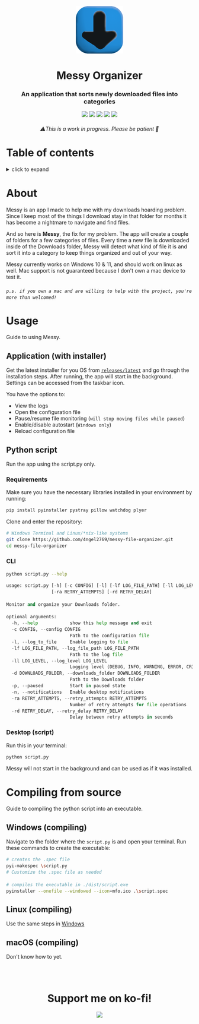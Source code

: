 <div align="center">
    <img src="./mfo.png" width=128>
    <h1>Messy Organizer</h1>
    <h3>An application that sorts newly downloaded files into categories</h3>
    <div>
        <img src="https://img.shields.io/badge/python-3670A0?style=for-the-badge&logo=python&logoColor=ffdd54">
        <img src="https://img.shields.io/badge/Visual%20Studio-5C2D91.svg?style=for-the-badge&logo=visual-studio&logoColor=white">
        <img src="https://img.shields.io/badge/Windows-0cb1f4?style=for-the-badge&logo=windows&logoColor=white">
        <img src="https://img.shields.io/badge/Windows%2011-%230079d5.svg?style=for-the-badge&logo=Windows%2011&logoColor=white">
        <img src="https://img.shields.io/badge/Linux-000?style=for-the-badge&logo=linux&logoColor=white">
    </div>
    <h6>⚠️This is a work in progress. Please be patient 💚</h6>
</div>


# Table of contents
<details>
    <summary>click to expand</summary>

- [About](#about)
- [Usage](#usage)
    * [Application (Installer)](#application-with-installer)
        - [Windows](#windows)
        - [Linux](#linux)
    * [Python script](#python-script)
        1. [Requirements](#requirements)
        2. [Command line (`cli`) usage](#cli)
        3. [Desktop](#desktop-script)
- [Compiling from source](#compiling-from-source)
    * [Windows](#windows-compiling)
    * [Linux](#linux-compiling)
    * [macOS](#macos-compiling)

</details>

#

# About
Messy is an app I made to help me with my downloads hoarding problem. Since I keep most of the things I download stay in that folder for months it has become a nightmare to navigate and find files.

And so here is __Messy__, the fix for my problem. The app will create a couple of folders for a few categories of files. Every time a new file is downloaded inside of the Downloads folder, Messy will detect what kind of file it is and sort it into a category to keep things organized and out of your way.

Messy currently works on Windows 10 & 11, and should work on linux as well. Mac support is not guaranteed because I don't own a mac device to test it.

###### `p.s. if you own a mac and are willing to help with the project, you're more than welcomed!`

# Usage
Guide to using Messy.

## Application (with installer)
Get the latest installer for you OS from [`releases/latest`](https://github.com/4ngel2769/messy-file-organizer/releases/latest) and go through the installation steps. After running, the app will start in the background. Settings can be accessed from the taskbar icon. 

You have the options to:
- View the logs
- Open the configuration file
- Pause/resume file monitoring (`will stop moving files while paused`)
- Enable/disable autostart (`Windows only`)
- Reload configuration file

<!-- ### Windows -->
<!-- ### Linux -->

## Python script
Run the app using the script.py only.
### Requirements
Make sure you have the necessary libraries installed in your environment by running:
```py
pip install pyinstaller pystray pillow watchdog plyer
```

Clone and enter the repository:
```zsh
# Windows Terminal and Linux/*nix-like systems
git clone https://github.com/4ngel2769/messy-file-organizer.git
cd messy-file-organizer
```

### CLI
```zsh
python script.py --help
```
```py
usage: script.py [-h] [-c CONFIG] [-l] [-lf LOG_FILE_PATH] [-ll LOG_LEVEL] [-d DOWNLOADS_FOLDER] [-p] [-n]
                 [-ra RETRY_ATTEMPTS] [-rd RETRY_DELAY]

Monitor and organize your Downloads folder.

optional arguments:
  -h, --help            show this help message and exit
  -c CONFIG, --config CONFIG
                        Path to the configuration file
  -l, --log_to_file     Enable logging to file
  -lf LOG_FILE_PATH, --log_file_path LOG_FILE_PATH
                        Path to the log file
  -ll LOG_LEVEL, --log_level LOG_LEVEL
                        Logging level (DEBUG, INFO, WARNING, ERROR, CRITICAL)
  -d DOWNLOADS_FOLDER, --downloads_folder DOWNLOADS_FOLDER
                        Path to the Downloads folder
  -p, --paused          Start in paused state
  -n, --notifications   Enable desktop notifications
  -ra RETRY_ATTEMPTS, --retry_attempts RETRY_ATTEMPTS
                        Number of retry attempts for file operations
  -rd RETRY_DELAY, --retry_delay RETRY_DELAY
                        Delay between retry attempts in seconds
```

### Desktop (script)
Run this in your terminal:
```zsh
python script.py
```
Messy will not start in the background and can be used as if it was installed.



# Compiling from source
Guide to compiling the python script into an executable.

## Windows (compiling)
Navigate to the folder where the `script.py` is and open your terminal.
Run these commands to create the executable:
```zsh
# creates the .spec file
pyi-makespec \script.py
# Customize the .spec file as needed

# compiles the executable in ./dist/script.exe
pyinstaller --onefile --windowed --icon=mfo.ico .\script.spec
```

## Linux (compiling)
Use the same steps in [Windows](#windows-compiling)

## macOS (compiling)
Don't know how to yet.

<br><br>

<div align="center">
    <h1>Support me on ko-fi!</h1>
    <a href="https://ko-fi.com/angeldev0">
        <img src="https://img.shields.io/badge/Ko--fi-F16061?style=for-the-badge&logo=ko-fi&logoColor=white">
    </a>
</div>